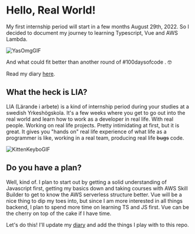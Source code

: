 # Hello, Real World!

My first internship period will start in a few months August 29th, 2022. So I decided to document my journey to learning Typescript, Vue and AWS Lambda. 

![YasOmgGIF](https://user-images.githubusercontent.com/64099066/169878490-bb13a783-31a7-41e4-a322-a7120438fd46.gif)

And what could fit better than another round of #100daysofcode . 🤓

Read my diary [here](https://github.com/simonekranawetter/LIA-Prep/blob/main/100daysofcode.md). 


## What the heck is LIA?

LIA (Lärande i arbete) is a kind of internship period during your studies at a swedish Yrkeshögskola. It's a few weeks where you get to go out into the real world and 
learn how to work as a developer in real life. With real people. Working on real life projects. Pretty intimidating at first,
but it is great. It gives you "hands on" real life experience of what life as a programmer is like, working in a real team, producing real life ~~bugs~~ code.

![KittenKeyboGIF](https://user-images.githubusercontent.com/64099066/169876783-79810d69-d01f-4d5b-afe3-1cd6b5876d0d.gif)

## Do you have a plan?

Well, kind of. I plan to start out by getting a solid understanding of Javascript first, getting my basics down and taking courses with AWS Skill Builder to
get to know the AWS serverless structure better. Vue will be a nice thing to dip my toes into, but since I am more interested in all things backend, I plan to spend more time
on learning TS and JS first. Vue can be the cherry on top of the cake if I have time. 

Let's do this! I'll update my [diary](https://github.com/simonekranawetter/LIA-Prep/blob/main/100daysofcode.md) and add the things I play with to this repo. 
